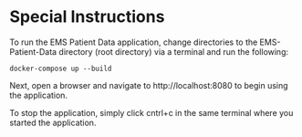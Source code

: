 ﻿# Special Instructions

To run the EMS Patient Data application, change directories to the EMS-Patient-Data directory (root directory) via a terminal and run the following: 

```
docker-compose up --build
```

Next, open a browser and navigate to http://localhost:8080 to begin using the application. 

To stop the application, simply click cntrl+c in the same terminal where you started the application. 
